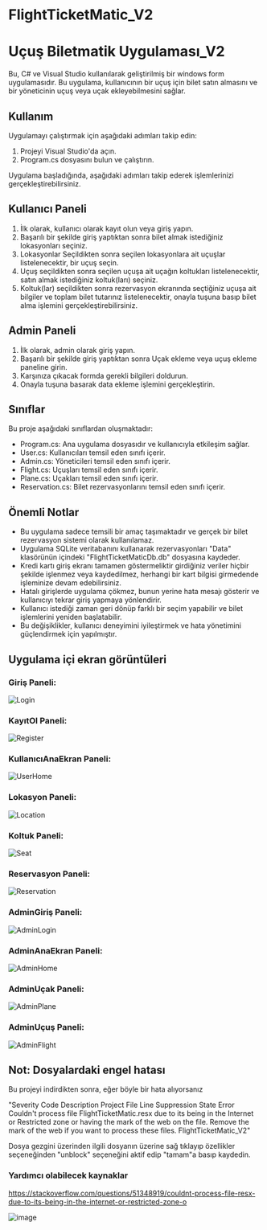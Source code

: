 # FlightTicketMatic_V2

# Uçuş Biletmatik Uygulaması_V2

Bu, C# ve Visual Studio kullanılarak geliştirilmiş bir windows form uygulamasıdır. Bu uygulama, kullanıcının bir uçuş için bilet satın almasını ve bir yöneticinin uçuş veya uçak ekleyebilmesini sağlar.

## Kullanım

Uygulamayı çalıştırmak için aşağıdaki adımları takip edin:

1. Projeyi Visual Studio'da açın.
2. Program.cs dosyasını bulun ve çalıştırın.

Uygulama başladığında, aşağıdaki adımları takip ederek işlemlerinizi gerçekleştirebilirsiniz.

## Kullanıcı Paneli
1. İlk olarak, kullanıcı olarak kayıt olun veya giriş yapın.
2. Başarılı bir şekilde giriş yaptıktan sonra bilet almak istediğiniz lokasyonları seçiniz.
3. Lokasyonlar Seçildikten sonra seçilen lokasyonlara ait uçuşlar listelenecektir, bir uçuş seçin.
4. Uçuş seçildikten sonra seçilen uçuşa ait uçağın koltukları listelenecektir, satın almak istediğiniz koltuk(ları) seçiniz.
5. Koltuk(lar) seçildikten sonra rezervasyon ekranında seçtiğiniz uçuşa ait bilgiler ve toplam bilet tutarınız listelenecektir, onayla tuşuna basıp bilet alma işlemini gerçekleştirebilirsiniz.

## Admin Paneli
1. İlk olarak, admin olarak giriş yapın.
2. Başarılı bir şekilde giriş yaptıktan sonra Uçak ekleme veya uçuş ekleme paneline girin.
3. Karşınıza çıkacak formda gerekli bilgileri doldurun.
4. Onayla tuşuna basarak data ekleme işlemini gerçekleştirin.

## Sınıflar

Bu proje aşağıdaki sınıflardan oluşmaktadır:

- Program.cs: Ana uygulama dosyasıdır ve kullanıcıyla etkileşim sağlar.
- User.cs: Kullanıcıları temsil eden sınıfı içerir.
- Admin.cs: Yöneticileri temsil eden sınıfı içerir.
- Flight.cs: Uçuşları temsil eden sınıfı içerir.
- Plane.cs: Uçakları temsil eden sınıfı içerir.
- Reservation.cs: Bilet rezervasyonlarını temsil eden sınıfı içerir.

## Önemli Notlar

- Bu uygulama sadece temsili bir amaç taşımaktadır ve gerçek bir bilet rezervasyon sistemi olarak kullanılamaz.
- Uygulama SQLite veritabanını kullanarak rezervasyonları "Data" klasörünün içindeki "FlightTicketMaticDb.db" dosyasına kaydeder.
- Kredi kartı giriş ekranı tamamen göstermeliktir girdiğiniz veriler hiçbir şekilde işlenmez veya kaydedilmez, herhangi bir kart bilgisi girmedende işleminize devam edebilirsiniz.
- Hatalı girişlerde uygulama çökmez, bunun yerine hata mesajı gösterir ve kullanıcıyı tekrar giriş yapmaya yönlendirir.
- Kullanıcı istediği zaman geri dönüp farklı bir seçim yapabilir ve bilet işlemlerini yeniden başlatabilir.
- Bu değişiklikler, kullanıcı deneyimini iyileştirmek ve hata yönetimini güçlendirmek için yapılmıştır.

## Uygulama içi ekran görüntüleri

### Giriş Paneli: 
![Login](https://github.com/keremketenci0/FlightTicketMatic_V2/assets/128905838/69208746-4983-419e-808b-b415c2b8d663)

### KayıtOl Paneli: 
![Register](https://github.com/keremketenci0/FlightTicketMatic_V2/assets/128905838/9a55848f-deee-4947-9d95-0746b70220ff)

### KullanıcıAnaEkran Paneli: 
![UserHome](https://github.com/keremketenci0/FlightTicketMatic_V2/assets/128905838/fb96f86e-5209-4714-85dc-aa74b5563479)

### Lokasyon Paneli: 
![Location](https://github.com/keremketenci0/FlightTicketMatic_V2/assets/128905838/c6ed6a07-db69-4501-aff3-bc69c57a4b19)

### Koltuk Paneli: 
![Seat](https://github.com/keremketenci0/FlightTicketMatic_V2/assets/128905838/4ec71564-8220-45fe-99a8-7b6291d2111c)

### Reservasyon Paneli: 
![Reservation](https://github.com/keremketenci0/FlightTicketMatic_V2/assets/128905838/3fd45fa7-e2b0-45d2-96b4-f51c5807fefd)

### AdminGiriş Paneli: 
![AdminLogin](https://github.com/keremketenci0/FlightTicketMatic_V2/assets/128905838/865a1321-37b8-4665-a10e-99dc2c97d3eb)

### AdminAnaEkran Paneli: 
![AdminHome](https://github.com/keremketenci0/FlightTicketMatic_V2/assets/128905838/466edd16-be17-4c25-8043-97ba7abc3f17)

### AdminUçak Paneli: 
![AdminPlane](https://github.com/keremketenci0/FlightTicketMatic_V2/assets/128905838/ccef1bb2-d14e-40d4-830d-ac943d69154b)

### AdminUçuş Paneli: 
![AdminFlight](https://github.com/keremketenci0/FlightTicketMatic_V2/assets/128905838/c4b0cabf-3c04-411e-abce-080fecfff100)

## Not: Dosyalardaki engel hatası

Bu projeyi indirdikten sonra, eğer böyle bir hata alıyorsanız 

"Severity	Code	Description	Project	File	Line	Suppression State
Error		Couldn't process file FlightTicketMatic.resx due to its being in the Internet or Restricted zone or having the mark of the web on the file. Remove the mark of the web if you want to process these files.	FlightTicketMatic_V2"

Dosya gezgini üzerinden ilgili dosyanın üzerine sağ tıklayıp özellikler seçeneğinden "unblock" seçeneğini aktif edip "tamam"a basıp kaydedin.

### Yardımcı olabilecek kaynaklar
https://stackoverflow.com/questions/51348919/couldnt-process-file-resx-due-to-its-being-in-the-internet-or-restricted-zone-o

![image](https://github.com/keremketenci0/TicketMatic_V2/assets/128905838/705fd411-41e5-415f-8639-50a628a0a643)
